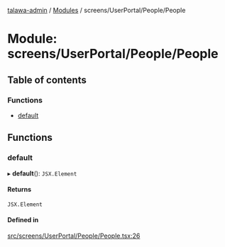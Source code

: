 [talawa-admin](../README.md) / [Modules](../modules.md) / screens/UserPortal/People/People

# Module: screens/UserPortal/People/People

## Table of contents

### Functions

- [default](screens_UserPortal_People_People.md#default)

## Functions

### default

▸ **default**(): `JSX.Element`

#### Returns

`JSX.Element`

#### Defined in

[src/screens/UserPortal/People/People.tsx:26](https://github.com/Sauradip07/talawa-admin/blob/22ca820/src/screens/UserPortal/People/People.tsx#L26)
